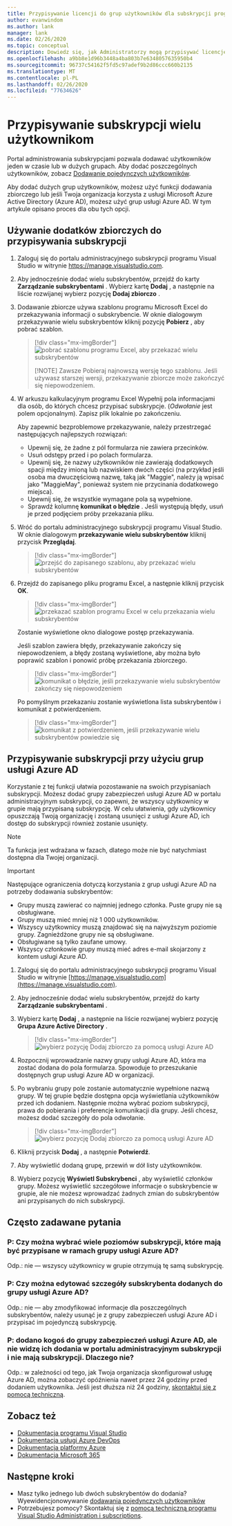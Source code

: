 ```yaml
---
title: Przypisywanie licencji do grup użytkowników dla subskrypcji programu Visual Studio | Microsoft Docs
author: evanwindom
ms.author: lank
manager: lank
ms.date: 02/26/2020
ms.topic: conceptual
description: Dowiedz się, jak Administratorzy mogą przypisywać licencje do wielu subskrybentów za pomocą funkcji zbiorczego dodawania lub grup Microsoft Azure Active Directory
ms.openlocfilehash: a9bb8e1d96b3448a4ba803b7e6348057635950b4
ms.sourcegitcommit: 96737c54162f5fd5c97adef9b2d86ccc660b2135
ms.translationtype: MT
ms.contentlocale: pl-PL
ms.lasthandoff: 02/26/2020
ms.locfileid: "77634626"
---
```

# <a name="assign-subscriptions-to-multiple-users"></a>Przypisywanie subskrypcji wielu użytkownikom
Portal administrowania subskrypcjami pozwala dodawać użytkowników jeden w czasie lub w dużych grupach.  Aby dodać poszczególnych użytkowników, zobacz [Dodawanie pojedynczych użytkowników](assign-license.md).

Aby dodać dużych grup użytkowników, możesz użyć funkcji dodawania zbiorczego lub jeśli Twoja organizacja korzysta z usługi Microsoft Azure Active Directory (Azure AD), możesz użyć grup usługi Azure AD. W tym artykule opisano proces dla obu tych opcji. 


## <a name="use-bulk-add-to-assign-subscriptions"></a>Używanie dodatków zbiorczych do przypisywania subskrypcji
1. Zaloguj się do portalu administracyjnego subskrypcji programu Visual Studio w witrynie https://manage.visualstudio.com.

2. Aby jednocześnie dodać wielu subskrybentów, przejdź do karty **Zarządzanie subskrybentami** . Wybierz kartę **Dodaj** , a następnie na liście rozwijanej wybierz pozycję **Dodaj zbiorczo** .  

2. Dodawanie zbiorcze używa szablonu programu Microsoft Excel do przekazywania informacji o subskrybencie. W oknie dialogowym przekazywanie wielu subskrybentów kliknij pozycję **Pobierz** , aby pobrać szablon.
   > [!div class="mx-imgBorder"]
   > ![pobrać szablonu programu Excel, aby przekazać wielu subskrybentów](media/download-template-upload-subscribers.png)
   >
   > [!NOTE]
   > Zawsze Pobieraj najnowszą wersję tego szablonu. Jeśli używasz starszej wersji, przekazywanie zbiorcze może zakończyć się niepowodzeniem.

3. W arkuszu kalkulacyjnym programu Excel Wypełnij pola informacjami dla osób, do których chcesz przypisać subskrypcje. (*Odwołanie* jest polem opcjonalnym). Zapisz plik lokalnie po zakończeniu.

   Aby zapewnić bezproblemowe przekazywanie, należy przestrzegać następujących najlepszych rozwiązań:

    - Upewnij się, że żadne z pól formularza nie zawiera przecinków.
    - Usuń odstępy przed i po polach formularza.
    - Upewnij się, że nazwy użytkowników nie zawierają dodatkowych spacji między imioną lub nazwiskiem dwóch części (na przykład jeśli osoba ma dwuczęściową nazwę, taką jak "Maggie", należy ją wpisać jako "MaggieMay", ponieważ system nie przycinania dodatkowego miejsca).
    - Upewnij się, że wszystkie wymagane pola są wypełnione. 
    - Sprawdź kolumnę **komunikat o błędzie** .  Jeśli występują błędy, usuń je przed podjęciem próby przekazania pliku. 

4. Wróć do portalu administracyjnego subskrypcji programu Visual Studio. W oknie dialogowym **przekazywanie wielu subskrybentów** kliknij przycisk **Przeglądaj**.
   > [!div class="mx-imgBorder"]
   > ![przejść do zapisanego szablonu, aby przekazać wielu subskrybentów](media/bulk-add-browse-saved-template.png)

5. Przejdź do zapisanego pliku programu Excel, a następnie kliknij przycisk **OK**.
   > [!div class="mx-imgBorder"]
   > ![przekazać szablon programu Excel w celu przekazania wielu subskrybentów](media/bulk-upload-subscribers.png)

    Zostanie wyświetlone okno dialogowe postęp przekazywania.

    Jeśli szablon zawiera błędy, przekazywanie zakończy się niepowodzeniem, a błędy zostaną wyświetlone, aby można było poprawić szablon i ponowić próbę przekazania zbiorczego.
   > [!div class="mx-imgBorder"]
   > ![komunikat o błędzie, jeśli przekazywanie wielu subskrybentów zakończy się niepowodzeniem](media/bulk-add-template-failed.png)

    Po pomyślnym przekazaniu zostanie wyświetlona lista subskrybentów i komunikat z potwierdzeniem.
   > [!div class="mx-imgBorder"]
   > ![komunikat z potwierdzeniem, jeśli przekazywanie wielu subskrybentów powiedzie się](media/bulk-add-template-success.png)

## <a name="use-azure-ad-groups-to-assign-subscriptions"></a>Przypisywanie subskrypcji przy użyciu grup usługi Azure AD 
Korzystanie z tej funkcji ułatwia pozostawanie na swoich przypisaniach subskrypcji. Możesz dodać grupy zabezpieczeń usługi Azure AD w portalu administracyjnym subskrypcji, co zapewni, że wszyscy użytkownicy w grupie mają przypisaną subskrypcję. W celu ułatwienia, gdy użytkownicy opuszczają Twoją organizację i zostaną usunięci z usługi Azure AD, ich dostęp do subskrypcji również zostanie usunięty.

> [!NOTE]
> Ta funkcja jest wdrażana w fazach, dlatego może nie być natychmiast dostępna dla Twojej organizacji.   

> [!IMPORTANT]
> Następujące ograniczenia dotyczą korzystania z grup usługi Azure AD na potrzeby dodawania subskrybentów:
> - Grupy muszą zawierać co najmniej jednego członka.  Puste grupy nie są obsługiwane.
> - Grupy muszą mieć mniej niż 1 000 użytkowników.
> - Wszyscy użytkownicy muszą znajdować się na najwyższym poziomie grupy.  Zagnieżdżone grupy nie są obsługiwane.
> - Obsługiwane są tylko zaufane umowy.
> - Wszyscy członkowie grupy muszą mieć adres e-mail skojarzony z kontem usługi Azure AD.


1. Zaloguj się do portalu administracyjnego subskrypcji programu Visual Studio w witrynie [https://manage.visualstudio.com](https://manage.visualstudio.com).

2. Aby jednocześnie dodać wielu subskrybentów, przejdź do karty **Zarządzanie subskrybentami** .

3. Wybierz kartę **Dodaj** , a następnie na liście rozwijanej wybierz pozycję **Grupa Azure Active Directory** .  

   > [!div class="mx-imgBorder"]
   > ![wybierz pozycję Dodaj zbiorczo za pomocą usługi Azure AD](_img/assign-license-bulk/bulk-add-aad.png)


4. Rozpocznij wprowadzanie nazwy grupy usługi Azure AD, która ma zostać dodana do pola formularza. Spowoduje to przeszukanie dostępnych grup usługi Azure AD w organizacji. 

5. Po wybraniu grupy pole zostanie automatycznie wypełnione nazwą grupy. W tej grupie będzie dostępna opcja wyświetlania użytkowników przed ich dodaniem. Następnie można wybrać poziom subskrypcji, prawa do pobierania i preferencje komunikacji dla grupy. Jeśli chcesz, możesz dodać szczegóły do pola odwołanie. 

   > [!div class="mx-imgBorder"]
   > ![wybierz pozycję Dodaj zbiorczo za pomocą usługi Azure AD](_img/assign-license-bulk/bulk-add-aad-details.png)

6. Kliknij przycisk **Dodaj** , a następnie **Potwierdź**. 

7. Aby wyświetlić dodaną grupę, przewiń w dół listy użytkowników.  

8. Wybierz pozycję **Wyświetl Subskrybenci** , aby wyświetlić członków grupy. Możesz wyświetlić szczegółowe informacje o subskrybencie w grupie, ale nie możesz wprowadzać żadnych zmian do subskrybentów ani przypisanych do nich subskrypcji.    

## <a name="frequently-asked-questions"></a>Często zadawane pytania
### <a name="q-can-i-choose-multiple-subscription-levels-to-be-assigned-within-an-azure-ad-group"></a>P: Czy można wybrać wiele poziomów subskrypcji, które mają być przypisane w ramach grupy usługi Azure AD? 
Odp.: nie — wszyscy użytkownicy w grupie otrzymują tę samą subskrypcję. 

### <a name="q-can-i-edit-subscriber-details-of-individuals-added-in-an-azure-ad-group"></a>P: Czy można edytować szczegóły subskrybenta dodanych do grupy usługi Azure AD?  
Odp.: nie — aby zmodyfikować informacje dla poszczególnych subskrybentów, należy usunąć je z grupy zabezpieczeń usługi Azure AD i przypisać im pojedynczą subskrypcję.  

### <a name="q-i-added-someone-to-my-azure-ad-security-group-but-i-dont-see-them-add-in-the-subscriptions-administration-portal-and-they-dont-have-a-subscription-why-not"></a>P: dodano kogoś do grupy zabezpieczeń usługi Azure AD, ale nie widzę ich dodania w portalu administracyjnym subskrypcji i nie mają subskrypcji. Dlaczego nie?  
Odp.: w zależności od tego, jak Twoja organizacja skonfigurował usługę Azure AD, można zobaczyć opóźnienia nawet przez 24 godziny przed dodaniem użytkownika. Jeśli jest dłuższa niż 24 godziny, [skontaktuj się z pomocą techniczną](https://visualstudio.microsoft.com/support/support-overview-vs).  


## <a name="see-also"></a>Zobacz też
- [Dokumentacja programu Visual Studio](https://docs.microsoft.com/visualstudio/)
- [Dokumentacja usługi Azure DevOps](https://docs.microsoft.com/azure/devops/)
- [Dokumentacja platformy Azure](https://docs.microsoft.com/azure/)
- [Dokumentacja Microsoft 365](https://docs.microsoft.com/microsoft-365/)

## <a name="next-steps"></a>Następne kroki
- Masz tylko jednego lub dwóch subskrybentów do dodania?  Wyewidencjonowywanie [dodawania pojedynczych użytkowników](assign-license.md)
- Potrzebujesz pomocy? Skontaktuj się z [pomocą techniczną programu Visual Studio Administration i subscriptions](https://visualstudio.microsoft.com/support/support-overview-vs).



